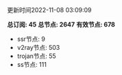 更新时间2022-11-08 03:09:09

**总订阅: 45**
**总节点: 2647**
**有效节点: 678**
- ssr节点: 9
- v2ray节点: 503
- trojan节点: 55
- ss节点: 111
